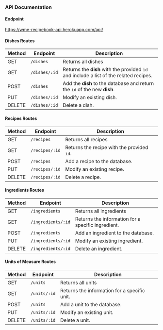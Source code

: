 ### API Documentation

#### Endpoint
https://wme-recipebook-api.herokuapp.com/api/

#### Dishes Routes

| Method | Endpoint                        | Description                                        |
|--------|---------------------------------|----------------------------------------------------|
| GET    | `/dishes`         | Returns all dishes       |
| GET    | `/dishes/:id`         | Returns the **dish** with the provided `id` and include a list of the related recipes.       |
| POST    | `/dishes`         | Add the **dish** to the database and return the `id` of the new **dish**.       |
| PUT    | `/dishes/:id`         | Modify an existing dish.                   |
| DELETE | `/dishes/:id`         | Delete a dish.                            |

#### Recipes Routes

| Method | Endpoint                        | Description                                        |
|--------|---------------------------------|----------------------------------------------------|
| GET    | `/recipes`         | Returns all recipes       |
| GET    | `/recipes/:id`         | Returns the recipe with the provided `id`.       |
| POST    | `/recipes`         | Add a recipe to the database.      |
| PUT    | `/recipes/:id`         | Modify an existing recipe.                   |
| DELETE | `/recipes/:id`         | Delete a recipe.                            |                           |

#### Ingredients Routes

| Method | Endpoint                        | Description                                        |
|--------|---------------------------------|----------------------------------------------------|
| GET    | `/ingredients`         | Returns all ingredients       |
| GET    | `/ingredients/:id`         | Returns the information for a specific ingredient.       |
| POST    | `/ingredients`         | Add an ingredient to the database.       |
| PUT    | `/ingredients/:id`         | Modify an existing ingredient.                   |
| DELETE | `/ingredients/:id`         | Delete an ingredient.                            |                           |
#### Units of Measure Routes

| Method | Endpoint                        | Description                                        |
|--------|---------------------------------|----------------------------------------------------|
| GET    | `/units`         | Returns all units       |
| GET    | `/units/:id`         | Returns the information for a specific unit.       |
| POST    | `/units`         | Add a unit to the database.     |
| PUT    | `/units/:id`         | Modify an existing unit.                   |
| DELETE | `/units/:id`         | Delete a unit.                            |                           |

